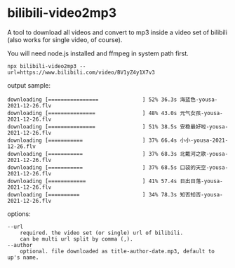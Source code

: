 # bilibili-video2mp3

A tool to download all videos and convert to mp3 inside a video set of bilibili (also works for single video, of course).

You will need node.js installed and ffmpeg in system path first.

```
npx bilibili-video2mp3 --url=https://www.bilibili.com/video/BV1yZ4y1X7v3
```

output sample:

```
downloading [================              ] 52% 36.3s 海蓝色-yousa-2021-12-26.flv
downloading [===============               ] 48% 43.0s 元气女孩-yousa-2021-12-26.flv
downloading [===============               ] 51% 38.5s 安稳最好啦-yousa-2021-12-26.flv
downloading [===========                   ] 37% 66.4s 小小-yousa-2021-12-26.flv
downloading [===========                   ] 37% 68.3s 北戴河之歌-yousa-2021-12-26.flv
downloading [===========                   ] 37% 68.5s 口袋的天空-yousa-2021-12-26.flv
downloading [============                  ] 41% 57.4s 日出日落-yousa-2021-12-26.flv
downloading [==========                    ] 34% 78.3s 知否知否-yousa-2021-12-26.flv
```

options:

```
--url
    required. the video set (or single) url of bilibili.
    can be multi url split by comma (,).
--author
    optional. file downloaded as title-author-date.mp3, default to up's name.
```
